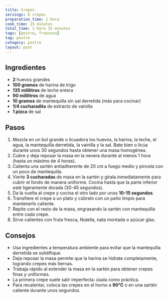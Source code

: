 ```yaml
---
title: Crepes
servings: 8 crepes
preparation_time: 1 hora
cook_time: 15 minutos
total_time: 1 hora 15 minutos
tags: [postre, francesa]
tag: postre
category: postre
layout: post
---
```


## Ingredientes

- **2** huevos grandes
- **100 gramos** de harina de trigo
- **135 mililitros** de leche entera
- **90 mililitros** de agua
- **10 gramos** de mantequilla sin sal derretida (más para cocinar)
- **1/4 cucharadita** de extracto de vainilla
- **1 pizca** de sal

## Pasos

1. Mezcla en un bol grande o licuadora los huevos, la harina, la leche, el agua, la mantequilla derretida, la vainilla y la sal. Bate bien o licúa durante unos 30 segundos hasta obtener una masa homogénea.
2. Cubre y deja reposar la masa en la nevera durante al menos 1 hora (hasta un máximo de 4 horas).
3. Calienta una sartén antiadherente de 20 cm a fuego medio y pincela con un poco de mantequilla.
4. Vierte **3 cucharadas** de masa en la sartén y gírala inmediatamente para cubrir el fondo de manera uniforme. Cocina hasta que la parte inferior esté ligeramente dorada (30-45 segundos).
5. Da la vuelta al crepe y cocina el otro lado por unos **10-15 segundos**.
6. Transfiere el crepe a un plato y cúbrelo con un paño limpio para mantenerlo caliente.
7. Repite con el resto de la masa, engrasando la sartén con mantequilla entre cada crepe.
8. Sirve calientes con fruta fresca, Nutella, nata montada o azúcar glas.

## Consejos

- Usa ingredientes a temperatura ambiente para evitar que la mantequilla derretida se solidifique.
- Deja reposar la masa permite que la harina se hidrate completamente, logrando crepes más tiernas.
- Trabaja rápido al extender la masa en la sartén para obtener crepes finas y uniformes.
- La primera crepe suele salir imperfecta: úsala como práctica.
- Para recalentar, coloca las crepes en el horno a **90°C** o en una sartén caliente durante unos segundos.
